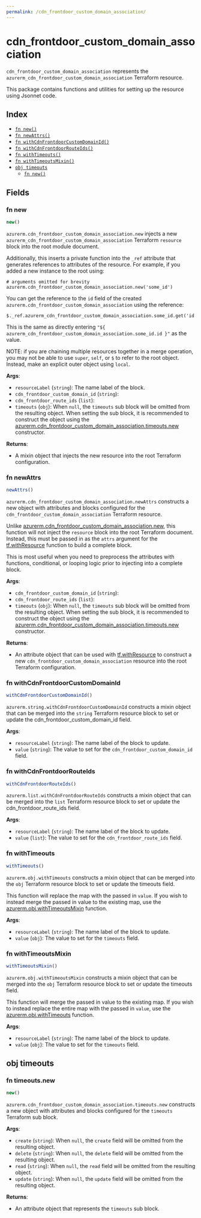 ```yaml
---
permalink: /cdn_frontdoor_custom_domain_association/
---
```


# cdn_frontdoor_custom_domain_association

`cdn_frontdoor_custom_domain_association` represents the `azurerm_cdn_frontdoor_custom_domain_association` Terraform resource.



This package contains functions and utilities for setting up the resource using Jsonnet code.


## Index

* [`fn new()`](#fn-new)
* [`fn newAttrs()`](#fn-newattrs)
* [`fn withCdnFrontdoorCustomDomainId()`](#fn-withcdnfrontdoorcustomdomainid)
* [`fn withCdnFrontdoorRouteIds()`](#fn-withcdnfrontdoorrouteids)
* [`fn withTimeouts()`](#fn-withtimeouts)
* [`fn withTimeoutsMixin()`](#fn-withtimeoutsmixin)
* [`obj timeouts`](#obj-timeouts)
  * [`fn new()`](#fn-timeoutsnew)

## Fields

### fn new

```ts
new()
```


`azurerm.cdn_frontdoor_custom_domain_association.new` injects a new `azurerm_cdn_frontdoor_custom_domain_association` Terraform `resource`
block into the root module document.

Additionally, this inserts a private function into the `_ref` attribute that generates references to attributes of the
resource. For example, if you added a new instance to the root using:

    # arguments omitted for brevity
    azurerm.cdn_frontdoor_custom_domain_association.new('some_id')

You can get the reference to the `id` field of the created `azurerm.cdn_frontdoor_custom_domain_association` using the reference:

    $._ref.azurerm_cdn_frontdoor_custom_domain_association.some_id.get('id')

This is the same as directly entering `"${ azurerm_cdn_frontdoor_custom_domain_association.some_id.id }"` as the value.

NOTE: if you are chaining multiple resources together in a merge operation, you may not be able to use `super`, `self`,
or `$` to refer to the root object. Instead, make an explicit outer object using `local`.

**Args**:
  - `resourceLabel` (`string`): The name label of the block.
  - `cdn_frontdoor_custom_domain_id` (`string`): 
  - `cdn_frontdoor_route_ids` (`list`): 
  - `timeouts` (`obj`):  When `null`, the `timeouts` sub block will be omitted from the resulting object. When setting the sub block, it is recommended to construct the object using the [azurerm.cdn_frontdoor_custom_domain_association.timeouts.new](#fn-cdn_frontdoor_custom_domain_associationtimeoutsnew) constructor.

**Returns**:
- A mixin object that injects the new resource into the root Terraform configuration.


### fn newAttrs

```ts
newAttrs()
```


`azurerm.cdn_frontdoor_custom_domain_association.newAttrs` constructs a new object with attributes and blocks configured for the `cdn_frontdoor_custom_domain_association`
Terraform resource.

Unlike [azurerm.cdn_frontdoor_custom_domain_association.new](#fn-cdn_frontdoor_custom_domain_associationnew), this function will not inject the `resource`
block into the root Terraform document. Instead, this must be passed in as the `attrs` argument for the
[tf.withResource](https://github.com/tf-libsonnet/core/tree/main/docs#fn-withresource) function to build a complete block.

This is most useful when you need to preprocess the attributes with functions, conditional, or looping logic prior to
injecting into a complete block.

**Args**:
  - `cdn_frontdoor_custom_domain_id` (`string`): 
  - `cdn_frontdoor_route_ids` (`list`): 
  - `timeouts` (`obj`):  When `null`, the `timeouts` sub block will be omitted from the resulting object. When setting the sub block, it is recommended to construct the object using the [azurerm.cdn_frontdoor_custom_domain_association.timeouts.new](#fn-cdn_frontdoor_custom_domain_associationtimeoutsnew) constructor.

**Returns**:
  - An attribute object that can be used with [tf.withResource](https://github.com/tf-libsonnet/core/tree/main/docs#fn-withresource) to construct a new `cdn_frontdoor_custom_domain_association` resource into the root Terraform configuration.


### fn withCdnFrontdoorCustomDomainId

```ts
withCdnFrontdoorCustomDomainId()
```

`azurerm.string.withCdnFrontdoorCustomDomainId` constructs a mixin object that can be merged into the `string`
Terraform resource block to set or update the cdn_frontdoor_custom_domain_id field.



**Args**:
  - `resourceLabel` (`string`): The name label of the block to update.
  - `value` (`string`): The value to set for the `cdn_frontdoor_custom_domain_id` field.


### fn withCdnFrontdoorRouteIds

```ts
withCdnFrontdoorRouteIds()
```

`azurerm.list.withCdnFrontdoorRouteIds` constructs a mixin object that can be merged into the `list`
Terraform resource block to set or update the cdn_frontdoor_route_ids field.



**Args**:
  - `resourceLabel` (`string`): The name label of the block to update.
  - `value` (`list`): The value to set for the `cdn_frontdoor_route_ids` field.


### fn withTimeouts

```ts
withTimeouts()
```

`azurerm.obj.withTimeouts` constructs a mixin object that can be merged into the `obj`
Terraform resource block to set or update the timeouts field.

This function will replace the map with the passed in `value`. If you wish to instead merge the
passed in value to the existing map, use the [azurerm.obj.withTimeoutsMixin](TODO) function.

**Args**:
  - `resourceLabel` (`string`): The name label of the block to update.
  - `value` (`obj`): The value to set for the `timeouts` field.


### fn withTimeoutsMixin

```ts
withTimeoutsMixin()
```

`azurerm.obj.withTimeoutsMixin` constructs a mixin object that can be merged into the `obj`
Terraform resource block to set or update the timeouts field.

This function will merge the passed in value to the existing map. If you wish
to instead replace the entire map with the passed in `value`, use the [azurerm.obj.withTimeouts](TODO)
function.


**Args**:
  - `resourceLabel` (`string`): The name label of the block to update.
  - `value` (`obj`): The value to set for the `timeouts` field.


## obj timeouts



### fn timeouts.new

```ts
new()
```


`azurerm.cdn_frontdoor_custom_domain_association.timeouts.new` constructs a new object with attributes and blocks configured for the `timeouts`
Terraform sub block.



**Args**:
  - `create` (`string`):  When `null`, the `create` field will be omitted from the resulting object.
  - `delete` (`string`):  When `null`, the `delete` field will be omitted from the resulting object.
  - `read` (`string`):  When `null`, the `read` field will be omitted from the resulting object.
  - `update` (`string`):  When `null`, the `update` field will be omitted from the resulting object.

**Returns**:
  - An attribute object that represents the `timeouts` sub block.
